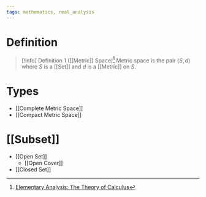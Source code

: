 ```yaml
---
tags: mathematics, real_analysis
---
```


# Definition

> [!info] Definition 1 ([[Metric]] Space)[^1]
> Metric space is the pair $(S, d)$ where $S$ is a [[Set]] and $d$ is a [[Metric]] on $S$.

# Types
- [[Complete Metric Space]]
- [[Compact Metric Space]]

# [[Subset]]
- [[Open Set]]
	- [[Open Cover]]
- [[Closed Set]]

[^1]: [Elementary Analysis: The Theory of Calculus](zotero://open-pdf/library/items/GUY2WR3V?page=96)